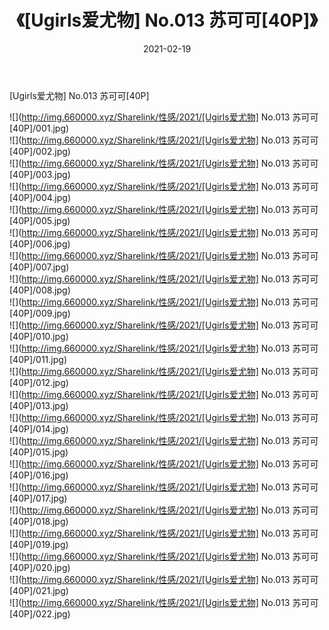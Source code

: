 ﻿---
layout: post
title:  《[Ugirls爱尤物] No.013 苏可可[40P]》
date:   2021-02-19
img: http://img.660000.xyz/Sharelink/性感/2021/[Ugirls爱尤物] No.013 苏可可[40P]/000.jpg
categories: [美女, 清纯, 唯美]
---

[Ugirls爱尤物] No.013 苏可可[40P]

  ![](http://img.660000.xyz/Sharelink/性感/2021/[Ugirls爱尤物] No.013 苏可可[40P]/001.jpg) <br> ![](http://img.660000.xyz/Sharelink/性感/2021/[Ugirls爱尤物] No.013 苏可可[40P]/002.jpg) <br> ![](http://img.660000.xyz/Sharelink/性感/2021/[Ugirls爱尤物] No.013 苏可可[40P]/003.jpg) <br> ![](http://img.660000.xyz/Sharelink/性感/2021/[Ugirls爱尤物] No.013 苏可可[40P]/004.jpg) <br> ![](http://img.660000.xyz/Sharelink/性感/2021/[Ugirls爱尤物] No.013 苏可可[40P]/005.jpg) <br> ![](http://img.660000.xyz/Sharelink/性感/2021/[Ugirls爱尤物] No.013 苏可可[40P]/006.jpg) <br> ![](http://img.660000.xyz/Sharelink/性感/2021/[Ugirls爱尤物] No.013 苏可可[40P]/007.jpg) <br> ![](http://img.660000.xyz/Sharelink/性感/2021/[Ugirls爱尤物] No.013 苏可可[40P]/008.jpg) <br> ![](http://img.660000.xyz/Sharelink/性感/2021/[Ugirls爱尤物] No.013 苏可可[40P]/009.jpg) <br> ![](http://img.660000.xyz/Sharelink/性感/2021/[Ugirls爱尤物] No.013 苏可可[40P]/010.jpg) <br> ![](http://img.660000.xyz/Sharelink/性感/2021/[Ugirls爱尤物] No.013 苏可可[40P]/011.jpg) <br> ![](http://img.660000.xyz/Sharelink/性感/2021/[Ugirls爱尤物] No.013 苏可可[40P]/012.jpg) <br> ![](http://img.660000.xyz/Sharelink/性感/2021/[Ugirls爱尤物] No.013 苏可可[40P]/013.jpg) <br> ![](http://img.660000.xyz/Sharelink/性感/2021/[Ugirls爱尤物] No.013 苏可可[40P]/014.jpg) <br> ![](http://img.660000.xyz/Sharelink/性感/2021/[Ugirls爱尤物] No.013 苏可可[40P]/015.jpg) <br> ![](http://img.660000.xyz/Sharelink/性感/2021/[Ugirls爱尤物] No.013 苏可可[40P]/016.jpg) <br> ![](http://img.660000.xyz/Sharelink/性感/2021/[Ugirls爱尤物] No.013 苏可可[40P]/017.jpg) <br> ![](http://img.660000.xyz/Sharelink/性感/2021/[Ugirls爱尤物] No.013 苏可可[40P]/018.jpg) <br> ![](http://img.660000.xyz/Sharelink/性感/2021/[Ugirls爱尤物] No.013 苏可可[40P]/019.jpg) <br> ![](http://img.660000.xyz/Sharelink/性感/2021/[Ugirls爱尤物] No.013 苏可可[40P]/020.jpg) <br> ![](http://img.660000.xyz/Sharelink/性感/2021/[Ugirls爱尤物] No.013 苏可可[40P]/021.jpg) <br> ![](http://img.660000.xyz/Sharelink/性感/2021/[Ugirls爱尤物] No.013 苏可可[40P]/022.jpg) <br>